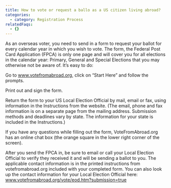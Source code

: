 ```yaml
---
title: How to vote or request a ballo as a US citizen living abroad?
categories:
  - category: Registration Process
relatedFaqs:
  - {}
---
```

As an overseas voter, you need to send in a form to request your ballot for every calendar year in which you wish to vote. The form, the Federal Post Card Application (FPCA) is only one page and will cover you for all elections in the calendar year: Primary, General and Special Elections that you may otherwise not be aware of. It’s easy to do:

Go to www.votefromabroad.org, click on “Start Here” and follow the prompts.  


Print out and sign the form.


Return the form to your US Local Election Official by mail, email or fax, using information in the Instructions from the website.  (The email, phone and fax information is on a separate page from the mailing address. Submission methods and deadlines vary by state.  The information for your state is included in the Instructions.)

If you have any questions while filling out the form, VoteFromAbroad.org has an online chat box (the orange square in the lower right corner of the screen).  

After you send the FPCA in, be sure to email or call your Local Election Official to verify they received it and will be sending a ballot to you. The applicable contact information is in the printed instructions from votefromabroad.org included with your completed form. You can also look up the contact information for your Local Election Official here: www.votefromabroad.org/vote/eod.htm?submission=true
